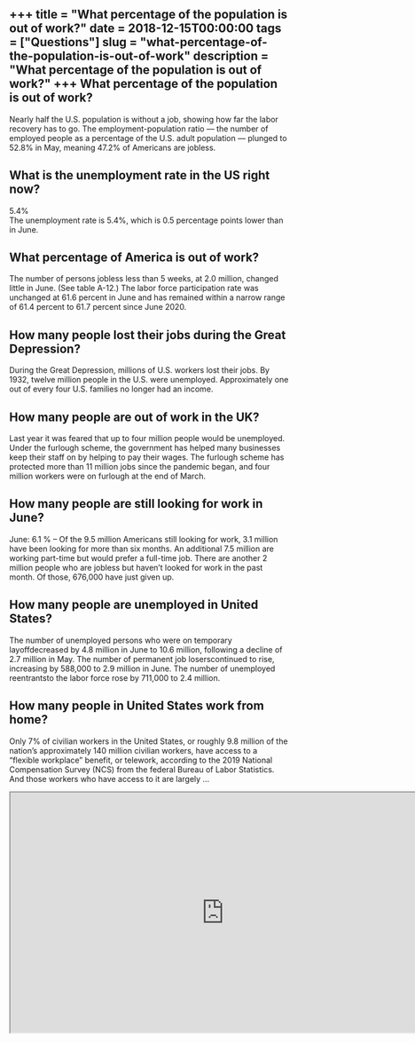 +++
title = "What percentage of the population is out of work?"
date = 2018-12-15T00:00:00
tags = ["Questions"]
slug = "what-percentage-of-the-population-is-out-of-work"
description = "What percentage of the population is out of work?"
+++
What percentage of the population is out of work?
-------------------------------------------------

Nearly half the U.S. population is without a job, showing how far the labor recovery has to go. The employment-population ratio — the number of employed people as a percentage of the U.S. adult population — plunged to 52.8% in May, meaning 47.2% of Americans are jobless.

What is the unemployment rate in the US right now?
--------------------------------------------------

5.4%  
The unemployment rate is 5.4%, which is 0.5 percentage points lower than in June.

What percentage of America is out of work?
------------------------------------------

The number of persons jobless less than 5 weeks, at 2.0 million, changed little in June. (See table A-12.) The labor force participation rate was unchanged at 61.6 percent in June and has remained within a narrow range of 61.4 percent to 61.7 percent since June 2020.

How many people lost their jobs during the Great Depression?
------------------------------------------------------------

During the Great Depression, millions of U.S. workers lost their jobs. By 1932, twelve million people in the U.S. were unemployed. Approximately one out of every four U.S. families no longer had an income.

How many people are out of work in the UK?
------------------------------------------

Last year it was feared that up to four million people would be unemployed. Under the furlough scheme, the government has helped many businesses keep their staff on by helping to pay their wages. The furlough scheme has protected more than 11 million jobs since the pandemic began, and four million workers were on furlough at the end of March.

How many people are still looking for work in June?
---------------------------------------------------

June: 6.1 % – Of the 9.5 million Americans still looking for work, 3.1 million have been looking for more than six months. An additional 7.5 million are working part-time but would prefer a full-time job. There are another 2 million people who are jobless but haven’t looked for work in the past month. Of those, 676,000 have just given up.

How many people are unemployed in United States?
------------------------------------------------

The number of unemployed persons who were on temporary layoffdecreased by 4.8 million in June to 10.6 million, following a decline of 2.7 million in May. The number of permanent job loserscontinued to rise, increasing by 588,000 to 2.9 million in June. The number of unemployed reentrantsto the labor force rose by 711,000 to 2.4 million.

How many people in United States work from home?
------------------------------------------------

Only 7% of civilian workers in the United States, or roughly 9.8 million of the nation’s approximately 140 million civilian workers, have access to a “flexible workplace” benefit, or telework, according to the 2019 National Compensation Survey (NCS) from the federal Bureau of Labor Statistics. And those workers who have access to it are largely …

<iframe allow="accelerometer; autoplay; clipboard-write; encrypted-media; gyroscope; picture-in-picture" allowfullscreen="" class="__youtube_prefs__  epyt-is-override  no-lazyload" data-no-lazy="1" data-origheight="433" data-origwidth="770" data-skipgform_ajax_framebjll="" height="433" id="_ytid_78107" loading="lazy" src="https://www.youtube.com/embed/zBQa48lLuVg?enablejsapi=1&autoplay=0&cc_load_policy=0&cc_lang_pref=&iv_load_policy=1&loop=0&modestbranding=0&rel=1&fs=1&playsinline=0&autohide=2&theme=dark&color=red&controls=1&" title="YouTube player" width="770"></iframe>
